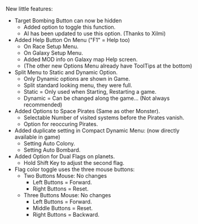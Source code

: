 New little features:
- Target Bombing Button can now be hidden
  - Added option to toggle this function.
  - AI has been updated to use this option. (Thanks to Xilmi)
- Added Help Button On Menu ("F1" = Help too)
  - On Race Setup Menu.
  - On Galaxy Setup Menu.
  - Added MOD info on Galaxy map Help screen.
  - (The other new Options Menu already have ToolTips at the bottom)
- Split Menu to Static and Dynamic Option.
  - Only Dynamic options are shown in Game.
  - Split standard looking menu, they were full.
  - Static = Only used when Starting, Restarting a game.
  - Dynamic = Can be changed along the game... (Not always recommended)
- Added Options to Space Pirates (Same as other Monster).
    - Selectable Number of visited systems before the Pirates vanish.
    - Option for reoccuring Pirates.
- Added duplicate setting in Compact Dynamic Menu: (now directly available in game)
  - Setting Auto Colony.
  - Setting Auto Bombard.
- Added Option for Dual Flags on planets.
  - Hold Shift Key to adjust the second flag.
- Flag color toggle uses the three mouse buttons:
  - Two Buttons Mouse: No changes
    - Left Buttons = Forward.
    - Right Buttons = Reset.
  - Three Buttons Mouse: No changes
    - Left Buttons = Forward.
    - Middle Buttons = Reset.
    - Right Buttons = Backward.
